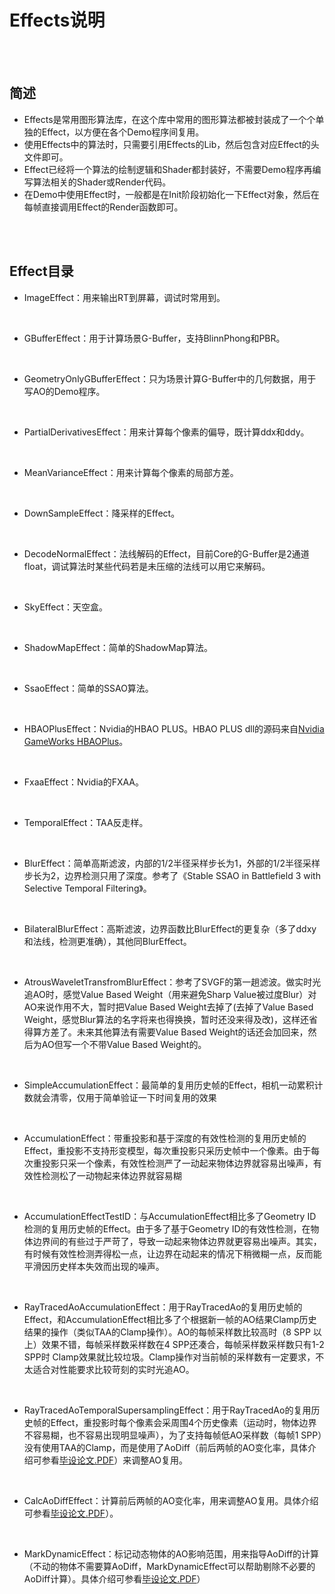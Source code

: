 
# Effects说明

<br>

<br>

## 简述
* Effects是常用图形算法库，在这个库中常用的图形算法都被封装成了一个个单独的Effect，以方便在各个Demo程序间复用。<br>
* 使用Effects中的算法时，只需要引用Effects的Lib，然后包含对应Effect的头文件即可。<br>
* Effect已经将一个算法的绘制逻辑和Shader都封装好，不需要Demo程序再编写算法相关的Shader或Render代码。<br>
* 在Demo中使用Effect时，一般都是在Init阶段初始化一下Effect对象，然后在每帧直接调用Effect的Render函数即可。<br>

<br>

<br>

## Effect目录

* ImageEffect：用来输出RT到屏幕，调试时常用到。

<br>

* GBufferEffect：用于计算场景G-Buffer，支持BlinnPhong和PBR。

<br>

* GeometryOnlyGBufferEffect：只为场景计算G-Buffer中的几何数据，用于写AO的Demo程序。

<br>

* PartialDerivativesEffect：用来计算每个像素的偏导，既计算ddx和ddy。

<br>

* MeanVarianceEffect：用来计算每个像素的局部方差。

<br>

* DownSampleEffect：降采样的Effect。

<br>

* DecodeNormalEffect：法线解码的Effect，目前Core的G-Buffer是2通道float，调试算法时某些代码若是未压缩的法线可以用它来解码。

<br>

* SkyEffect：天空盒。

<br>

* ShadowMapEffect：简单的ShadowMap算法。

<br>

* SsaoEffect：简单的SSAO算法。

<br>

* HBAOPlusEffect：Nvidia的HBAO PLUS。HBAO PLUS dll的源码来自[Nvidia GameWorks HBAOPlus](https://github.com/NVIDIAGameWorks/HBAOPlus)。

<br>

* FxaaEffect：Nvidia的FXAA。

<br>

* TemporalEffect：TAA反走样。

<br>

* BlurEffect：简单高斯滤波，内部的1/2半径采样步长为1，外部的1/2半径采样步长为2，边界检测只用了深度。参考了《Stable SSAO in Battlefield 3 with Selective Temporal Filtering》。

<br>

* BilateralBlurEffect：高斯滤波，边界函数比BlurEffect的更复杂（多了ddxy和法线，检测更准确），其他同BlurEffect。

<br>

* AtrousWaveletTransfromBlurEffect：参考了SVGF的第一趟滤波。做实时光追AO时，感觉Value Based Weight（用来避免Sharp Value被过度Blur）对AO来说作用不大，暂时把Value Based Weight去掉了(去掉了Value Based Weight，感觉Blur算法的名字将来也得换换，暂时还没来得及改)，这样还省得算方差了。未来其他算法有需要Value Based Weight的话还会加回来，然后为AO但写一个不带Value Based Weight的。

<br>

* SimpleAccumulationEffect：最简单的复用历史帧的Effect，相机一动累积计数就会清零，仅用于简单验证一下时间复用的效果

<br>

* AccumulationEffect：带重投影和基于深度的有效性检测的复用历史帧的Effect，重投影不支持形变模型，每次重投影只采历史帧中一个像素。由于每次重投影只采一个像素，有效性检测严了一动起来物体边界就容易出噪声，有效性检测松了一动物起来体边界就容易糊

<br>

* AccumulationEffectTestID：与AccumulationEffect相比多了Geometry ID检测的复用历史帧的Effect。由于多了基于Geometry ID的有效性检测，在物体边界间的有些过于严苛了，导致一动起来物体边界就更容易出噪声。其实，有时候有效性检测弄得松一点，让边界在动起来的情况下稍微糊一点，反而能平滑因历史样本失效而出现的噪声。

<br>

* RayTracedAoAccumulationEffect：用于RayTracedAo的复用历史帧的Effect，和AccumulationEffect相比多了个根据新一帧的AO结果Clamp历史结果的操作（类似TAA的Clamp操作）。AO的每帧采样数比较高时（8 SPP 以上）效果不错，每帧采样数采样数在4 SPP还凑合，每帧采样数采样数只有1-2 SPP时 Clamp效果就比较垃圾。Clamp操作对当前帧的采样数有一定要求，不太适合对性能要求比较苛刻的实时光追AO。

<br>

* RayTracedAoTemporalSupersamplingEffect：用于RayTracedAo的复用历史帧的Effect，重投影时每个像素会采周围4个历史像素（运动时，物体边界不容易糊，也不容易出现明显噪声），为了支持每帧低AO采样数（每帧1 SPP）没有使用TAA的Clamp，而是使用了AoDiff（前后两帧的AO变化率，具体介绍可参看[毕设论文.PDF](https://github.com/KaiYuan-Z/DirectX12Code/tree/master/RaytracingSamples/TemporalRayTracingAO_002/PDF)）来调整AO复用。

<br>

* CalcAoDiffEffect：计算前后两帧的AO变化率，用来调整AO复用。具体介绍可参看[毕设论文.PDF](https://github.com/KaiYuan-Z/DirectX12Code/tree/master/RaytracingSamples/TemporalRayTracingAO_002/PDF)）。

<br>

* MarkDynamicEffect：标记动态物体的AO影响范围，用来指导AoDiff的计算（不动的物体不需要算AoDiff，MarkDynamicEffect可以帮助剔除不必要的AoDiff计算）。具体介绍可参看[毕设论文.PDF](https://github.com/KaiYuan-Z/DirectX12Code/tree/master/RaytracingSamples/TemporalRayTracingAO_002/PDF)）
